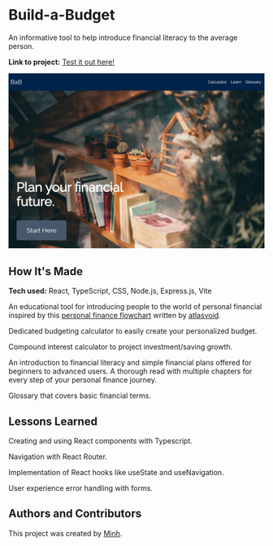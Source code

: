 # Build-a-Budget

An informative tool to help introduce financial literacy to the average person.

**Link to project:** [Test it out here!](https://babudget.netlify.app/)

![home page](client/public/assets/babudget.netlify.app_.png)

## How It's Made

**Tech used:** React, TypeScript, CSS, Node.js, Express.js, Vite

An educational tool for introducing people to the world of personal financial inspired by this [personal finance flowchart](https://www.reddit.com/r/personalfinance/comments/4gdlu9/how_to_prioritize_spending_your_money_a_flowchart/) written by [atlasvoid](https://www.reddit.com/user/atlasvoid/).

Dedicated budgeting calculator to easily create your personalized budget.

Compound interest calculator to project investment/saving growth.

An introduction to financial literacy and simple financial plans offered for beginners to advanced users. A thorough read with multiple chapters for every step of your personal finance journey.

Glossary that covers basic financial terms.

## Lessons Learned

Creating and using React components with Typescript.

Navigation with React Router.

Implementation of React hooks like useState and useNavigation.

User experience error handling with forms.

## Authors and Contributors

This project was created by [Minh](https://github.com/doanaminh).
